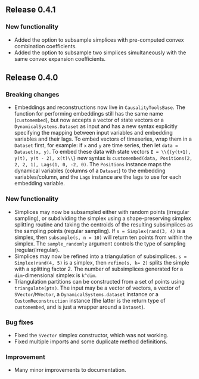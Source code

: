 ## Release 0.4.1

### New functionality
- Added the option to subsample simplices with pre-computed convex combination coefficients.
- Added the option to subsample two simplices simultaneously with the same convex expansion coefficients.

## Release 0.4.0

### Breaking changes
- Embeddings and reconstructions now live in `CausalityToolsBase`. The function for performing embeddings still has the same name (`customembed`), but now accepts a vector of state vectors or a `DynamicalSystems.Dataset` as input and has a new syntax explicitly specifying the mapping between input variables and embedding variables and their lags. To embed vectors of timeseries, wrap them in a `Dataset` first, for example: if `x` and `y` are time series, then let `data = Dataset(x, y)`. To embed these data with state vectors ``E = \\{(y(t+1), y(t), y(t - 2), x(t)\\}`` new syntax is `customembed(data, Positions(2, 2, 2, 1), Lags(1, 0, -2, 0)`. The `Positions` instance maps the dynamical variables (columns of a `Dataset`) to the embedding variables/column, and the `Lags` instance are the lags to use for each embedding variable. 

### New functionality
- Simplices may now be subsampled either with random points (irregular sampling), or subdividing the simplex using a shape-preserving simplex splitting routine and taking the centroids of the resulting subsimplices as the sampling points (regular sampling). If `s = Simplex(rand(3, 4)` is a simplex, then `subsample(s, n = 10)` will return ten points from within the simplex. The `sample_randomly` argument controls the type of sampling (regular/irregular). 
- Simplices may now be refined into a triangulation of subsimplices. `s = Simplex(rand(4, 5)` is a simplex, then `refine(s, k= 2)` splits the simple with a splitting factor 2. The number of subsimplices generated for a `dim`-dimensional simplex is `k^dim`.
- Triangulation partitions can be constructed from a set of points using `triangulate(pts)`. The input may be a vector of vectors, a vector of `SVector`/`MVector`, a `DynamicalSystems.dataset` instance or a `CustomReconstruction` instance (the latter is the return type of `customembed`, and is just a wrapper around a `Dataset`).

### Bug fixes

- Fixed the `SVector` simplex constructor, which was not working.
- Fixed multiple imports and some duplicate method definitions.

### Improvement
- Many minor improvements to documentation.